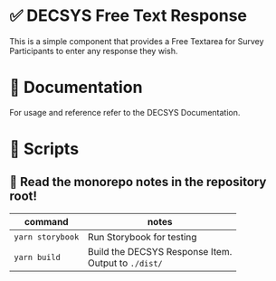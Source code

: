 # ✅ DECSYS Free Text Response

This is a simple component that provides a Free Textarea for Survey Participants to enter any response they wish.

# 📝 Documentation

For usage and reference refer to the DECSYS Documentation.

# 📜 Scripts

## 🚝 Read the monorepo notes in the repository root!

| command | notes |
|-|-|
| `yarn storybook` | Run Storybook for testing |
| `yarn build` | Build the DECSYS Response Item.<br>Output to `./dist/` |
